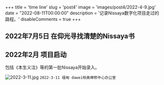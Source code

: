 +++
title = 'time line'
slug = 'post4'
image = 'images/post4/2022-4-9.jpg'
date = "2022-08-11T00:00:00"
description = '记录Nissaya数字化项目走过的路程。'
disableComments = true
+++

## 2022年7月5日 在仰光寻找清楚的Nissaya书

## 2022年2月 项目启动

包括《本生义注》等的第一批Nissaya开始录入。

![2022-3-11.jpg](../../images/post4/2022-3-11.jpg)
`2022-3-11 缅甸 dawei帕奥禅修中心办公室`